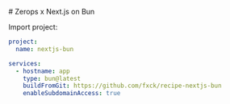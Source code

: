 # Zerops x Next.js on Bun

Import project:

```yaml
project:
  name: nextjs-bun

services:
  - hostname: app
    type: bun@latest
    buildFromGit: https://github.com/fxck/recipe-nextjs-bun
    enableSubdomainAccess: true
```
